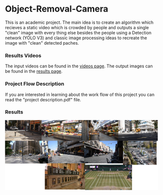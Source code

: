 # Object-Removal-Camera

This is an academic project. The main idea is to create an algorithm which recieves a static video which is crowded by people
and outputs a single "clean" image with every thing else besides the people using a Detection network (YOLO V3) and classic image processing ideas to recreate the image with "clean" detected paches.
 

### Results Videos
The input videos can be found in the [videos page](videos/).
The output images can be found in the [results page](results/).

### Project Flow Description

If you are interested in learning about the work flow of this project you can read the "project description.pdf" file.

### Results

![](results/collage.png)

